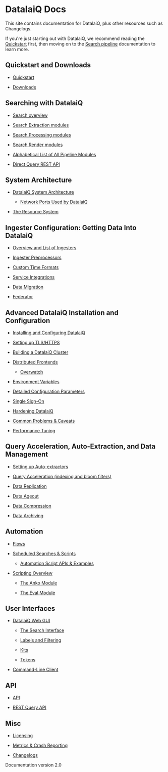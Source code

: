 # 

# DatalaiQ Docs

This site contains documentation for DatalaiQ, plus other resources such as Changelogs.

If you're just starting out with DatalaiQ, we recommend reading the [Quickstart](quickstart/quickstart.md) first, then moving on to the [Search pipeline](search/search.md) documentation to learn more.

## Quickstart and Downloads

  * [Quickstart](quickstart/quickstart.md)

  * [Downloads](quickstart/downloads.md)

## Searching with DatalaiQ

  * [Search overview](search/search.md)

  * [Search Extraction modules](search/extractionmodules.md)

  * [Search Processing modules](search/processingmodules.md)

  * [Search Render modules](search/rendermodules.md)

  * [Alphabetical List of All Pipeline Modules](search/complete-module-list.md)

  * [Direct Query REST API](search/directquery/directquery.md)

## System Architecture

  * [DatalaiQ System Architecture](architecture/architecture.md)

    * [Network Ports Used by DatalaiQ](configuration/networking.md)


  * [The Resource System](resources/resources.md)

## Ingester Configuration: Getting Data Into DatalaiQ

  * [Overview and List of Ingesters](ingesters/ingesters.md)

  * [Ingester Preprocessors](ingesters/preprocessors/preprocessors.md)

  * [Custom Time Formats](ingesters/customtime/customtime.md)

  * [Service Integrations](ingesters/integrations.md)

  * [Data Migration](ingesters/migrate/migrate.md)

  * [Federator](ingesters/federator.md)

## Advanced DatalaiQ Installation and Configuration

  * [Installing and Configuring DatalaiQ](configuration/configuration.md)

[//]: # (  We need to prepare docker images than update deployment procedure;)
[//]: # (  * [Docker Deployment]&#40;configuration/docker.md&#41;)

  * [Setting up TLS/HTTPS](configuration/certificates.md)

  * [Building a DatalaiQ Cluster](distributed/cluster.md)

  * [Distributed Frontends](distributed/frontend.md)

    * [Overwatch](distributed/overwatch.md)


  * [Environment Variables](configuration/environment-variables.md)

  * [Detailed Configuration Parameters](configuration/parameters.md)

  * [Single Sign-On](configuration/sso.md)

  * [Hardening DatalaiQ](configuration/hardening.md)

  * [Common Problems & Caveats](configuration/caveats.md)

  * [Performance Tuning](tuning/tuning.md)

## Query Acceleration, Auto-Extraction, and Data Management
  
  * [Setting up Auto-extractors](configuration/autoextractors.md)
  
  * [Query Acceleration (indexing and bloom filters)](configuration/accelerators.md)

  * [Data Replication](configuration/replication.md)

  * [Data Ageout](configuration/ageout.md)

  * [Data Compression](configuration/compression.md)

  * [Data Archiving](configuration/archive.md)

## Automation

  * [Flows](flows/flows.md)

  * [Scheduled Searches & Scripts](scripting/scheduledsearch.md)

    * [Automation Script APIs & Examples](scripting/scriptingsearch.md)


  * [Scripting Overview](scripting/scripting.md)

	* [The Anko Module](scripting/anko.md)

	* [The Eval Module](scripting/eval.md)

## User Interfaces

  * [DatalaiQ Web GUI](gui/gui.md)

    * [The Search Interface](gui/queries/queries.md)

    * [Labels and Filtering](gui/labels/labels.md)

    * [Kits](kits/kits.md)
    
    * [Tokens](tokens/tokens.md)

  * [Command-Line Client](cli/cli.md)

## API

  * [API](api/api.md)

  * [REST Query API](search/directquery/directquery.md)

## Misc

  * [Licensing](license/license.md)

  * [Metrics & Crash Reporting](metrics.md)

  * [Changelogs](changelog/list.md)

[//]: # (  * [DatalaiQ EULA]&#40;eula.md&#41;)

[//]: # (  * [Open-source Licenses]&#40;open_source.md&#41;)

Documentation version 2.0